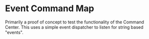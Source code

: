 # Event Command Map

Primarily a proof of concept to test the functionality of the Command Center. This uses a simple event dispatcher to listen for string based "events".